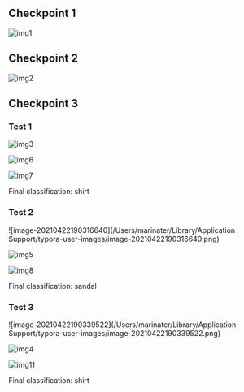 ## Checkpoint 1

![img1](./img1.png)

## Checkpoint 2

![img2](./img2.png)

## Checkpoint 3

### Test 1

![img3](./img3.png)

![img6](./img6.png)

![img7](./img7.png)

Final classification: shirt

### Test 2

![image-20210422190316640](/Users/marinater/Library/Application Support/typora-user-images/image-20210422190316640.png)

![img5](./img5.png)

![img8](./img8.png)

Final classification: sandal

### Test 3

![image-20210422190339522](/Users/marinater/Library/Application Support/typora-user-images/image-20210422190339522.png)

![img4](./img4.png)

![img11](./img11.png)

Final classification: shirt
